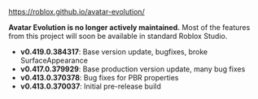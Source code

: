 https://roblox.github.io/avatar-evolution/

**Avatar Evolution is no longer actively maintained.** Most of the features from this project will soon be available in standard Roblox Studio.

- **v0.419.0.384317**: Base version update, bugfixes, broke SurfaceAppearance
- **v0.417.0.379929**: Base production version update, many bug fixes
- **v0.413.0.370378**: Bug fixes for PBR properties
- **v0.413.0.370037**: Initial pre-release build
